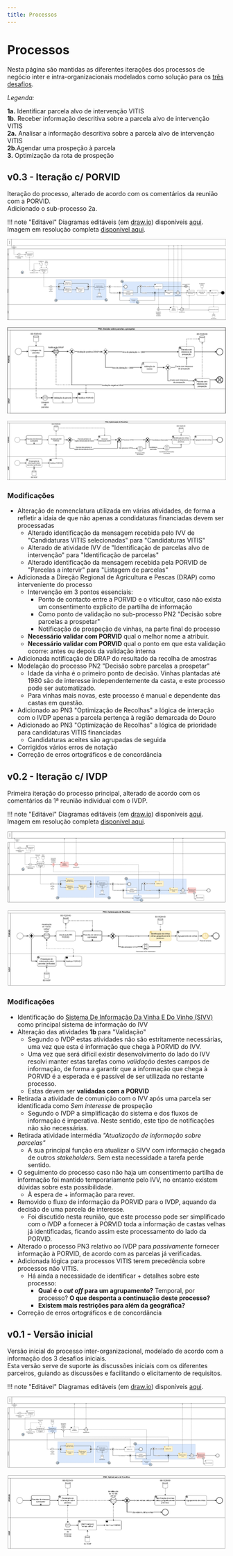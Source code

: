 ```yaml
---
title: Processos
--- 
```


# Processos

Nesta página são mantidas as diferentes iterações dos processos de negócio inter e intra-organizacionais modelados como solução para os [três desafios](/#desafios).

_Legenda:_

**1a.** Identificar parcela alvo de intervenção VITIS  
**1b.** Receber informação descritiva sobre a parcela alvo de intervenção VITIS  
**2a.** Analisar a informação descritiva sobre a parcela alvo de intervenção VITIS  
**2b**.Agendar uma prospeção à parcela  
**3.** Optimização da rota de prospeção  

## v0.3 - Iteração c/ PORVID

Iteração do processo, alterado de acordo com os comentários da reunião com a PORVID.  
Adicionado o sub-processo 2a.  

!!! note "Editável"
    Diagramas editáveis (em [draw.io](https://diagrams.net)) disponíveis [aqui](diagramas/inicialv03.drawio).  
    Imagem em resolução completa [disponível aqui](diagramas/export/v03_completo.png).

![Processo de Alto Nível](diagramas/export/v03_main.png)

![PN2](diagramas/export/v03_PN2.png)

![PN3](diagramas/export/v03_PN3.png)

### Modificações

+ Alteração de nomenclatura utilizada em várias atividades, de forma a refletir a idaia de que não apenas a condidaturas financiadas devem ser processadas
    + Alterado identificação da mensagem recebida pelo IVV de "Candidaturas VITIS selecionadas" para "Candidaturas VITIS"
    + Alterado de atividade IVV de "Identificação de parcelas alvo de intervenção" para "Identificação de parcelas"
    + Alterado identificação da mensagem recebida pela PORVID de "Parcelas a intervir" para "Listagem de parcelas"
+ Adicionada a Direção Regional de Agricultura e Pescas (DRAP) como interveniente do processo
    + Intervenção em 3 pontos essenciais:
        + Ponto de contacto entre a PORVID e o viticultor, caso não exista um consentimento explicito de partilha de informação
        + Como ponto de validação no sub-processo PN2 "Decisão sobre parcelas a prospetar"
        + Notificação de prospeção de vinhas, na parte final do processo
    + **Necessário validar com PORVID** qual o melhor nome a atribuir.
    + **Necessário validar com PORVID** qual o ponto em que esta validação ocorre: antes ou depois da validação interna
+ Adicionada notificação de DRAP do resultado da recolha de amostras
+ Modelação do processo PN2 "Decisão sobre parcelas a prospetar"
    + Idade da vinha é o primeiro ponto de decisão. Vinhas plantadas até 1980 são de interesse independentemente da casta, e este processo pode ser automatizado.
    + Para vinhas mais novas, este processo é manual e dependente das castas em questão.
+ Adicionado ao PN3 "Optimização de Recolhas" a lógica de interação com o IVDP apenas a parcela pertença à região demarcada do Douro
+ Adicionado ao PN3 "Optimização de Recolhas" a lógica de prioridade para candidaturas VITIS financiadas
    + Candidaturas aceites são agrupadas de seguida
+ Corrigidos vários erros de notação
+ Correção de erros ortográficos e de concordância

## v0.2 - Iteração c/ IVDP

Primeira iteração do processo principal, alterado de acordo com os comentários da 1ª reunião individual com o IVDP.

!!! note "Editável"
    Diagramas editáveis (em [draw.io](https://diagrams.net)) disponíveis [aqui](diagramas/inicialv02.drawio).  
    Imagem em resolução completa [disponível aqui](diagramas/export/v02_completo.png).

![Processo de Alto Nível](diagramas/export/v02_main.png)

![PN3](diagramas/export/v02_PN3.png)

### Modificações

+ Identificação do [Sistema De Informação Da Vinha E Do Vinho (SIVV)](https://sivv.ivv.gov.pt/) como principal sistema de informação do IVV
+ Alteração das atividades **1b** para "Validação"
    + Segundo o IVDP estas atividades não são estritamente necessárias, uma vez que esta é informação que chega à PORVID do IVV.
    + Uma vez que será difícil existir desenvolvimento do lado do IVV resolvi manter estas tarefas como _validação_ destes campos de informação, de forma a garantir que a informação que chega à PORVID é a esperada e é passível de ser utilizada no restante processo.
    + Estas devem ser **validadas com a PORVID**
+ Retirada a atividade de comunição com o IVV após uma parcela ser identificada como _Sem interesse_ de prospeção
    + Segundo o IVDP a simplificação do sistema e dos fluxos de informação é imperativa. Neste sentido, este tipo de notificações não são necessárias.
+ Retirada atividade intermédia _"Atualização de informação sobre parcelas"_
    + A sua principal função era atualizar o SIVV com informação chegada de outros _stakeholders_. Sem esta necessidade a tarefa perde sentido.
+ O seguimento do processo caso não haja um consentimento partilha de informação foi mantido temporariamente pelo IVV, no entanto existem dúvidas sobre esta possibilidade.
    + À espera de + informação para rever.
+ Removido o fluxo de informação da PORVID para o IVDP, aquando da decisão de uma parcela de interesse.
    + Foi discutido nesta reunião, que este processo pode ser simplificado com o IVDP a fornecer à PORVID toda a informação de castas velhas já identificadas, ficando assim este processamento do lado da PORVID.
+ Alterado o processo PN3 relativo ao IVDP para _passivamente_ fornecer informação à PORVID, de acordo com as parcelas já verificadas.
+ Adicionada lógica para processos VITIS terem precedência sobre processos não VITIS.
    + Há ainda a necessidade de identificar + detalhes sobre este processo:
        + **Qual é o _cut off_ para um agrupamento?** Temporal, por processo? **O que desponta a continuação deste processo?**
        + **Existem mais restrições para além da geográfica?**
+ Correção de erros ortográficos e de concordância

## v0.1 - Versão inicial

Versão inicial do processo inter-organizacional, modelado de acordo com a informação dos 3 desafios iniciais.  
Esta versão serve de suporte às discussões iniciais com os diferentes parceiros, guiando as discussões e facilitando o elicitamento de requisitos.

!!! note "Editável"
    Diagramas editáveis (em [draw.io](https://diagrams.net)) disponíveis [aqui](diagramas/inicialv0.drawio).

![Processo de Alto Nível](diagramas/export/v0_main.png)

![PN3](diagramas/export/v0_PN3.png)
